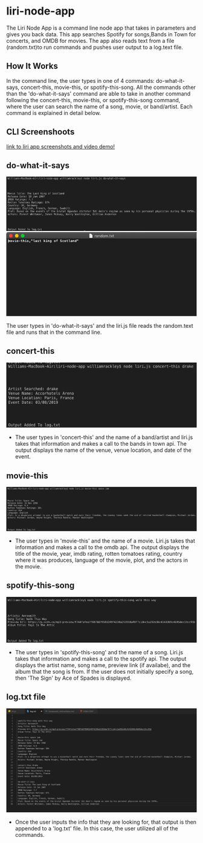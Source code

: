# liri-node-app
The Liri Node App is a command line node app that takes in parameters and gives you back data. This app searches Spotify for songs,Bands in Town for concerts, and OMDB for movies. The app also reads text from a file (random.txt)to run commands and pushes user output to a log.text file.


## How It Works
In the command line, the user types in one of 4 commands: do-what-it-says, concert-this, movie-this, or spotify-this-song. All the commands other than the 'do-what-it-says' command are able to take in another command following the concert-this, movie-this, or spotify-this-song command, where the user can search the name of a song, movie, or band/artist. Each command is explained in detail below.


## CLI Screenshoots
[link to liri app screenshots and video demo!](https://willrackley.github.io/liri-node-app/)

## do-what-it-says
![do-what-it-says](doWhatItSays.png) 
![random.txt](randomSS.png)

The user types in 'do-what-it-says' and the liri.js file reads the random.text file and runs that in the command line.


## concert-this
![concert-this](concertThis.png) 

* The user types in 'concert-this' and the name of a band/artist and liri.js takes that information and makes a call to the bands in town api. The output displays the name of the venue, venue location, and date of the event.


## movie-this
![movie-this](movieThis.png) 

* The user types in 'movie-this' and the name of a movie. Liri.js takes that information and makes a call to the omdb api. The output displays the title of the movie, year, imdb rating, rotten tomatoes rating, country where it was produces, language of the movie, plot, and the actors in the movie. 


## spotify-this-song
![spotify-this-song](spotifyThis.png)

* The user types in 'spotify-this-song' and the name of a song. Liri.js takes that information and makes a call to the spotify api. The output displays the artist name, song name, preview link (if availabe), and the album that the song is from. If the user does not initially specify a song, then 'The Sign' by Ace of Spades is displayed.


## log.txt file
![log.txt](logSS.png)
* Once the user inputs the info that they are looking for, that output is then appended to a 'log.txt' file.
In this case, the user utilized all of the commands.


